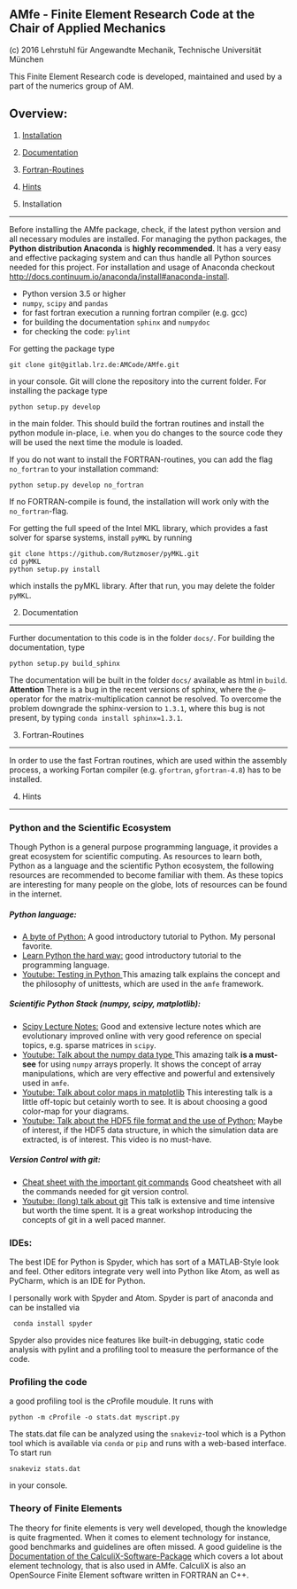 AMfe - Finite Element Research Code at the Chair of Applied Mechanics
---------------------------------------------------------------------
(c) 2016 Lehrstuhl für Angewandte Mechanik, Technische Universität München


This Finite Element Research code is developed, maintained and used by a part of the numerics group of AM.


Overview:
---------

1.  [Installation](#1-installation)
2.  [Documentation](#2-documentation)
3.  [Fortran-Routines](#3-fortran-routines)
4.  [Hints](#4-hints)


1. Installation
--------------

Before installing the AMfe package, check, if the latest python version and all necessary modules are installed. For managing the python packages, the **Python distribution Anaconda** is **highly recommended**. It has a very easy and effective packaging system and can thus handle all Python sources needed for this project. For installation and usage of Anaconda checkout http://docs.continuum.io/anaconda/install#anaconda-install.

   - Python version 3.5 or higher
   - `numpy`, `scipy` and `pandas`
   - for fast fortran execution a running fortran compiler (e.g. gcc)
   - for building the documentation `sphinx` and `numpydoc`
   - for checking the code: `pylint`

For getting the package type

    git clone git@gitlab.lrz.de:AMCode/AMfe.git

in your console. Git will clone the repository into the current folder.
For installing the package type

    python setup.py develop

in the main folder. This should build the fortran routines and install the python module in-place, i.e. when you do changes to the source code they will be used the next time the module is loaded.

If you do not want to install the FORTRAN-routines, you can add the flag `no_fortran` to your installation command:

    python setup.py develop no_fortran

If no FORTRAN-compile is found, the installation will work only with the `no_fortran`-flag.

For getting the full speed of the Intel MKL library, which provides a fast solver for sparse systems, install `pyMKL` by running

    git clone https://github.com/Rutzmoser/pyMKL.git
    cd pyMKL
    python setup.py install

which installs the pyMKL library. After that run, you may delete the folder `pyMKL`. 

2. Documentation
----------------
Further documentation to this code is in the folder `docs/`. For building the documentation, type

    python setup.py build_sphinx

The documentation will be built in the folder `docs/` available as html in `build`.
**Attention** There is a bug in the recent versions of sphinx, where the `@`-operator for the matrix-multiplication cannot be resolved. To overcome the problem downgrade the sphinx-version to `1.3.1`, where this bug is not present, by typing `conda install sphinx=1.3.1`.

3. Fortran-Routines
-------------------
In order to use the fast Fortran routines, which are used within the assembly process, a working Fortan compiler (e.g. `gfortran`, `gfortran-4.8`) has to be installed.


4. Hints
-----------

### Python and the Scientific Ecosystem
Though Python is a general purpose programming language, it provides a great ecosystem for scientific computing. As resources to learn both, Python as a language and the scientific Python ecosystem, the following resources are recommended to become familiar with them. As these topics are interesting for many people on the globe, lots of resources can be found in the internet.

##### Python language:
- [A byte of Python:](http://python.swaroopch.com/) A good introductory tutorial to Python. My personal favorite.
- [Learn Python the hard way:](http://learnpythonthehardway.org/book/) good introductory tutorial to the programming language.
- [Youtube: Testing in Python ](https://www.youtube.com/watch?v=FxSsnHeWQBY) This amazing talk explains the concept and the philosophy of unittests, which are used in the `amfe` framework.

##### Scientific Python Stack (numpy, scipy, matplotlib):
- [Scipy Lecture Notes:](http://www.scipy-lectures.org/) Good and extensive lecture notes which are evolutionary improved online with very good reference on special topics, e.g. sparse matrices in `scipy`.
- [Youtube: Talk about the numpy data type ](https://www.youtube.com/watch?v=EEUXKG97YRw) This amazing talk **is a must-see** for using `numpy` arrays properly. It shows the concept of array manipulations, which are very effective and powerful and extensively used in `amfe`.
- [Youtube: Talk about color maps in matplotlib](https://youtu.be/xAoljeRJ3lU?list=PLYx7XA2nY5Gcpabmu61kKcToLz0FapmHu) This interesting talk is a little off-topic but cetainly worth to see. It is about choosing a good color-map for your diagrams.
- [Youtube: Talk about the HDF5 file format and the use of Python:](https://youtu.be/nddj5OA8LJo?list=PLYx7XA2nY5Gcpabmu61kKcToLz0FapmHu) Maybe of interest, if the HDF5 data structure, in which the simulation data are extracted, is of interest. This video is no must-have.

##### Version Control with git:
- [Cheat sheet with the important git commands](https://www.git-tower.com/blog/git-cheat-sheet/) Good cheatsheet with all the commands needed for git version control. 
- [Youtube: (long) talk about git](https://youtu.be/Qthor07loHM) This talk is extensive and time intensive but worth the time spent. It is a great workshop introducing the concepts of git in a well paced manner. 

### IDEs:

The best IDE for Python is Spyder, which has sort of a MATLAB-Style look and feel. Other editors integrate very well into Python like Atom, as well as PyCharm, which is an IDE for Python.

I personally work with Spyder and Atom. Spyder is part of anaconda and can be installed via

     conda install spyder

Spyder also provides nice features like built-in debugging, static code analysis with pylint and a profiling tool to measure the performance of the code.

### Profiling the code

a good profiling tool is the cProfile moudule. It runs with

    python -m cProfile -o stats.dat myscript.py

The stats.dat file can be analyzed using the `snakeviz`-tool which is a Python tool which is available via `conda` or `pip` and runs with a web-based interface. To start run

    snakeviz stats.dat

in your console.


### Theory of Finite Elements
The theory for finite elements is very well developed, though the knowledge is quite fragmented. When it comes to element technology for instance, good benchmarks and guidelines are often missed. A good guideline is the [Documentation of the CalculiX-Software-Package](http://web.mit.edu/calculix_v2.7/CalculiX/ccx_2.7/doc/ccx/ccx.html) which covers a lot about element technology, that is also used in AMfe. CalculiX is also an OpenSource Finite Element software written in FORTRAN an C++.
